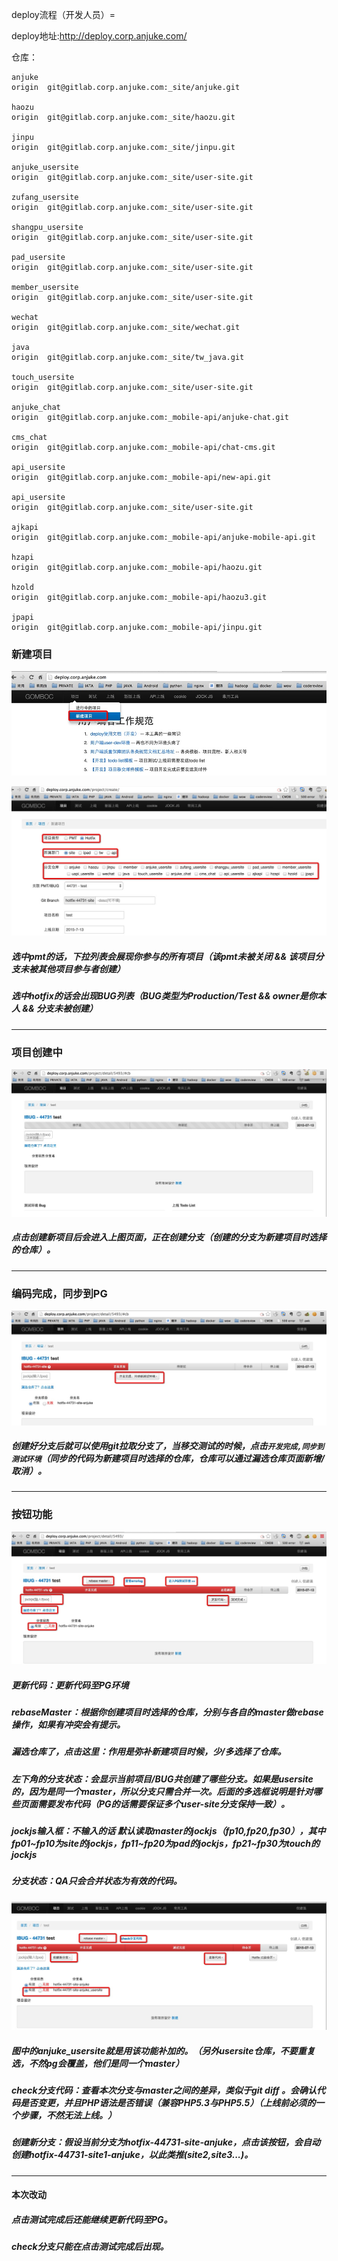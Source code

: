 deploy流程（开发人员）=

 deploy地址:http://deploy.corp.anjuke.com/

 仓库：

    anjuke
    origin	git@gitlab.corp.anjuke.com:_site/anjuke.git

    haozu
    origin	git@gitlab.corp.anjuke.com:_site/haozu.git

    jinpu
    origin	git@gitlab.corp.anjuke.com:_site/jinpu.git

    anjuke_usersite
    origin	git@gitlab.corp.anjuke.com:_site/user-site.git

    zufang_usersite
    origin	git@gitlab.corp.anjuke.com:_site/user-site.git

    shangpu_usersite
    origin	git@gitlab.corp.anjuke.com:_site/user-site.git

    pad_usersite
    origin	git@gitlab.corp.anjuke.com:_site/user-site.git

    member_usersite
    origin	git@gitlab.corp.anjuke.com:_site/user-site.git

    wechat 
    origin	git@gitlab.corp.anjuke.com:_site/wechat.git

    java
    origin	git@gitlab.corp.anjuke.com:_site/tw_java.git

    touch_usersite
    origin	git@gitlab.corp.anjuke.com:_site/user-site.git

    anjuke_chat
    origin	git@gitlab.corp.anjuke.com:_mobile-api/anjuke-chat.git

    cms_chat
    origin	git@gitlab.corp.anjuke.com:_mobile-api/chat-cms.git

    api_usersite
    origin	git@gitlab.corp.anjuke.com:_mobile-api/new-api.git
    
    api_usersite
    origin	git@gitlab.corp.anjuke.com:_site/user-site.git
    
    ajkapi
    origin	git@gitlab.corp.anjuke.com:_mobile-api/anjuke-mobile-api.git

    hzapi
    origin	git@gitlab.corp.anjuke.com:_mobile-api/haozu.git

    hzold
    origin	git@gitlab.corp.anjuke.com:_mobile-api/haozu3.git

    jpapi
    origin	git@gitlab.corp.anjuke.com:_mobile-api/jinpu.git

 
### 新建项目
![新建项目](img/1.png)

![参数](img/2.png)

##### 选中pmt的话，下拉列表会展现你参与的所有项目（该pmt未被关闭 && 该项目分支未被其他项目参与者创建）
##### 选中hotfix的话会出现BUG列表（BUG类型为Production/Test && owner是你本人 && 分支未被创建）
***

### 项目创建中
![参数](img/3.png)
##### 点击创建新项目后会进入上图页面，正在创建分支（创建的分支为新建项目时选择的仓库）。
***

### 编码完成，同步到PG
![参数](img/4.png)
##### 创建好分支后就可以使用git拉取分支了，当移交测试的时候，点击`开发完成,同步到测试环境`（同步的代码为新建项目时选择的仓库，仓库可以通过漏选仓库页面新增/取消）。
***

### 按钮功能
![参数](img/5.png)
##### 更新代码：更新代码至PG环境
##### rebaseMaster：根据你创建项目时选择的仓库，分别与各自的master做rebase操作，如果有冲突会有提示。
##### 漏选仓库了，点击这里：作用是弥补新建项目时候，少/多选择了仓库。
##### 左下角的分支状态：会显示当前项目/BUG共创建了哪些分支。如果是usersite的，因为是同一个master，所以分支只需合并一次。后面的多选框说明是针对哪些页面需要发布代码（PG的话需要保证多个user-site分支保持一致）。
##### jockjs输入框：不输入的话 默认读取master的jockjs（fp10,fp20,fp30），其中fp01~fp10为site的jockjs，fp11~fp20为pad的jockjs，fp21~fp30为touch的jockjs
##### 分支状态：QA只会合并状态为有效的代码。

![参数](img/6.png)
##### 图中的anjuke_usersite就是用该功能补加的。（另外usersite仓库，不要重复选，不然pg会覆盖，他们是同一个master）
##### check分支代码：查看本次分支与master之间的差异，类似于git diff 。会确认代码是否变更，并且PHP语法是否错误（兼容PHP5.3与PHP5.5）（上线前必须的一个步骤，不然无法上线。）
##### 创建新分支：假设当前分支为hotfix-44731-site-anjuke，点击该按钮，会自动创建hotfix-44731-site1-anjuke，以此类推(site2,site3...)。
***

#### 本次改动
##### 点击测试完成后还能继续更新代码至PG。
##### check分支只能在点击测试完成后出现。
